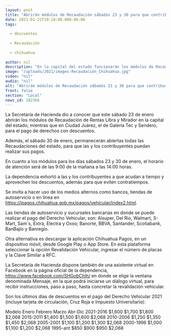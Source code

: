 ```yaml
---
layout: post
title: "Abrirán módulos de Recaudación sábados 23 y 30 para que contribuyentes aprovechen descuentos"
date: 2021-01-22T19:18:00.000-06:00
tags:
  
  - descuentos
  
  - Recaudación
  
  - chihuahua
  
author: nil
description: "En la capital del estado funcionarán los módulos de Recaudación Libra y Mirador, mientras que en Ciudad Juárez, el de Galería Tec y el de Sendero, todos en horario de 9:00 de la mañana a 14:00 horas"
image: "/uploads/2021/images-Recaudación_Chihuahua.jpg"
video: "nil"
audio: "nil"
alt: "Abrirán módulos de Recaudación sábados 23 y 30 para que contribuyentes aprovechen descuentos"
front: false
section: "Local"
news_id: 182366
---
```


La Secretaría de Hacienda dio a conocer que este sábado 23 de enero abrirán  los módulos de Recaudación de Rentas Libra y Mirador en la capital del estado; mientras que en Ciudad Juárez, el de Galería Tec y Sendero, para el pago de derechos con descuentos.

Además, el sábado 30 de enero, permanecerán abiertas todas las Recaudaciones del estado, para que las y los contribuyentes puedan realizar sus pagos.

En cuanto a los módulos para los días sábados 23 y 30 de enero, el horario de atención será de las 9:00 de la mañana a las 14:00 horas.

La dependencia exhortó a las y los contribuyentes a que acudan a tiempo y aprovechen los descuentos, además para que eviten contratiempos.

Se invita a hacer uso de los medios alternos como bancos, tiendas de autoservicio o en línea en https://ipagos.chihuahua.gob.mx/pagos/vehicular/index2.html.

Las tiendas de autoservicio y sucursales bancarias en donde se puede realizar el pago del Derecho Vehicular, son: Alsuper, Del Rio, Walmart, S-Mart, Sam´s, Extra, Electra y Oxxo; Banorte, BBVA, Santander, Scotiabank, BanBajío y Banregio.

Otra alternativa es descargar la aplicación Chihuahua Pagos, en un dispositivo móvil, desde Google Play o App Store. En esta plataforma seleccionar la opción Revalidación Vehicular, ingresar el número de placas y la Clave Similar a RFC.

La Secretaría de Hacienda dispone también de una asistente virtual en Facebook en la página oficial de la dependencia, https://www.facebook.com/SHGobChih/ en donde se elige la ventana denominada Mensaje, en la que podrá iniciarse un diálogo virtual, para recibir instrucciones, paso a paso, hasta concretar la revalidación vehicular.

Son los últimos días de descuentos en el pago del Derecho Vehicular 2021 (incluye tarjeta de circulación, Cruz Roja e Impuesto Universitario):

Modelo Enero Febrero Marzo Abr-Dic
2021-2016 $1,600 $1,700 $1,800 $2,068
2015-2011 $1,400 $1,500 $1,600 $2,068
2010-2006 $1,250 $1,350 $1,450 $2,068
2005-2001 $1,100 $1,200 $1,300 $2,068
2000-1996 $1,000 $1,100 $1,200 $2,068
1995-ant $850 $900 $950 $2,068